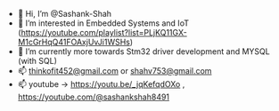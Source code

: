 - 👋 Hi, I’m @Sashank-Shah
- 👀 I’m interested in Embedded Systems and IoT (https://youtube.com/playlist?list=PLjKQ11GX-M1cGrHqQ41FOAxjUvJi1WSHs)
- 🌱 I’m currently more towards Stm32 driver development and MYSQL (with SQL)
- 📫 thinkofit452@gmail.com or shahv753@gmail.com
- 📫 youtube -> https://youtu.be/_jqKefqdOXo , https://youtube.com/@sashankshah8491

<!---
Sashank-Shah/Sashank-Shah is a ✨ special ✨ repository because its `README.md` (this file) appears on your GitHub profile.
You can click the Preview link to take a look at your changes.
--->
